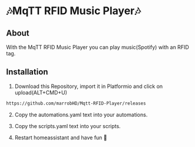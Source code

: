 # 🎶MqTT RFID Music Player🎶

## About

With the MqTT RFID Music Player you can play music(Spotify) with an RFID tag.

## Installation

1. Download this Repository, import it in Platformio and click on upload(ALT+CMD+U)
```txt
https://github.com/marrobHD/Mqtt-RFID-Player/releases
```

2. Copy the automations.yaml text into your automations.

2. Copy the scripts.yaml text into your scripts.

3. Restart homeassistant and have fun 🤖
